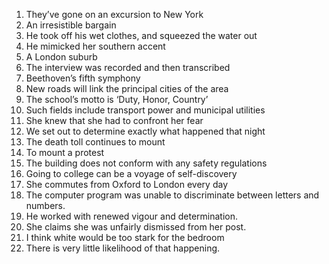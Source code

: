 1. They’ve gone on an excursion to New York
2. An irresistible bargain 
3. He took off his wet clothes, and squeezed the water out
4. He mimicked her southern accent
5. A London suburb
6. The interview was recorded and then transcribed
7. Beethoven’s fifth symphony
8. New roads will link the principal cities of the area
9. The school’s motto is ‘Duty, Honor, Country’
10. Such fields include transport power and municipal utilities 
11. She knew that she had to confront her fear
12. We set out to determine exactly what happened that night
13. The death toll continues to mount
14. To mount a protest
15. The building does not conform with any safety regulations 
16. Going to college can be a voyage of self-discovery
17. She commutes from Oxford to London every day
18. The computer program was unable to discriminate between letters and numbers.
19. He worked with renewed vigour and determination.
20. She claims she was unfairly dismissed from her post.
21. I think white would be too stark for the bedroom
22. There is very little likelihood of that happening.